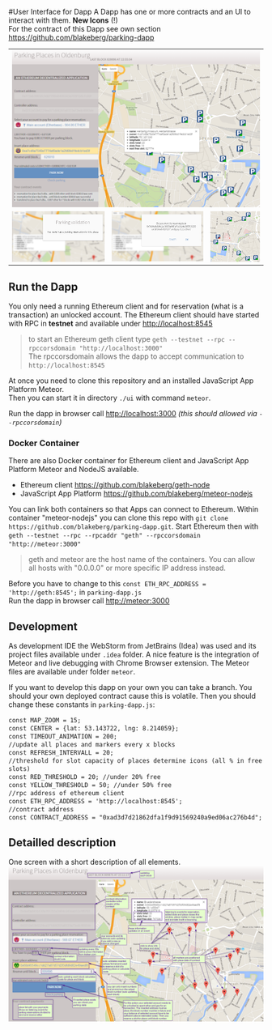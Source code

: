 #User Interface for Dapp
A Dapp has one or more contracts and an UI to interact with them. **New Icons** (!)
<br>For the contract of this Dapp see own section <https://github.com/blakeberg/parking-dapp>

<table>
  <tr>
    <td colspan="3">
      <img src="https://raw.githubusercontent.com/blakeberg/parking-dapp/master/ui/ressources/pp-overview.png"/>
    </td>
  </tr>
  <tr>
   <td>
    <img src="https://raw.githubusercontent.com/blakeberg/parking-dapp/master/ui/ressources/pp-modal-message.png"/>
   </td>
   <td>
    <img src="https://raw.githubusercontent.com/blakeberg/parking-dapp/master/ui/ressources/pp-modal-question.png"/>
   </td>
   <td>
    <img src="https://raw.githubusercontent.com/blakeberg/parking-dapp/master/ui/ressources/pp-new-icons.png"/>
   </td>
  </tr>
</table>

## Run the Dapp
You only need a running Ethereum client and for reservation (what is a transaction) an unlocked account.
The Ethereum client should have started with RPC in **testnet** and available under <http://localhost:8545>

> to start an Ethereum geth client type `geth --testnet --rpc --rpccorsdomain "http://localhost:3000"`
> <br>The rpccorsdomain allows the dapp to accept communication to `http://localhost:8545`

At once you need to clone this repository and an installed JavaScript App Platform Meteor.
<br>Then you can start it in directory `./ui` with command `meteor`.

Run the dapp in browser call <http://localhost:3000> *(this should allowed via `--rpccorsdomain`)*

### Docker Container
There are also Docker container for Ethereum client and JavaScript App Platform Meteor and NodeJS available.<br>
* Ethereum client <https://github.com/blakeberg/geth-node>
* JavaScript App Platform <https://github.com/blakeberg/meteor-nodejs>

You can link both containers so that Apps can connect to Ethereum. Within container "meteor-nodejs"
you can clone this repo with `git clone https://github.com/blakeberg/parking-dapp.git`.
Start Ethereum then with `geth --testnet --rpc --rpcaddr "geth" --rpccorsdomain "http://meteor:3000"`

> geth and meteor are the host name of the containers. You can allow all hosts with "0.0.0.0" or more specific IP address instead.

Before you have to change to this `const ETH_RPC_ADDRESS = 'http://geth:8545';` in `parking-dapp.js`<br>
Run the dapp in browser call <http://meteor:3000>

## Development
As development IDE the WebStorm from JetBrains (Idea) was used and its project files available under `.idea` folder.
A nice feature is the integration of Meteor and live debugging with Chrome Browser extension.
The Meteor files are available under folder `meteor`.

If you want to develop this dapp on your own you can take a branch.
You should your own deployed contract cause this is volatile. Then you should change these constants in `parking-dapp.js`:

    const MAP_ZOOM = 15;
    const CENTER = {lat: 53.143722, lng: 8.214059};
    const TIMEOUT_ANIMATION = 200;
    //update all places and markers every x blocks
    const REFRESH_INTERVALL = 20;
    //threshold for slot capacity of places determine icons (all % in free slots)
    const RED_THRESHOLD = 20; //under 20% free
    const YELLOW_THRESHOLD = 50; //under 50% free
    //rpc address of ethereum client
    const ETH_RPC_ADDRESS = 'http://localhost:8545';
    //contract address
    const CONTRACT_ADDRESS = "0xad3d7d21862dfa1f9d91569240a9ed06ac276b4d";

## Detailled description
One screen with a short description of all elements.
<img src="https://raw.githubusercontent.com/blakeberg/parking-dapp/master/ui/ressources/pp-overview-description.png"/>


